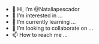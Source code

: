- 👋 Hi, I’m @Nataliapescador
- 👀 I’m interested in ...
- 🌱 I’m currently learning ...
- 💞️ I’m looking to collaborate on ...
- 📫 How to reach me ...

<!---
Nataliapescador/Nataliapescador is a ✨ special ✨ repository because its `README.md` (this file) appears on your GitHub profile.
You can click the Preview link to take a look at your changes.
--->
